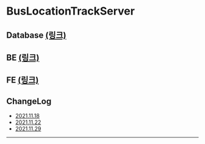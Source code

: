 # BusLocationTrackServer

## Database [(링크)](https://github.com/juhwanHeo/BusLocationTrackServer/tree/master/1.database)

## BE [(링크)](https://github.com/juhwanHeo/BusLocationTrackServer/tree/master/2.server)

## FE [(링크)](https://github.com/juhwanHeo/BusLocationTrackServer/tree/master/2.front)

## ChangeLog 
  - [2021.11.18](https://github.com/juhwanHeo/BusLocationTrackServer/blob/master/0.changeLogs/2021.11.18.md)
  - [2021.11.22](https://github.com/juhwanHeo/BusLocationTrackServer/blob/master/0.changeLogs/2021.11.22.md)
  - [2021.11.29](https://github.com/juhwanHeo/BusLocationTrackServer/blob/master/0.changeLogs/2021.11.29.md)
*****
